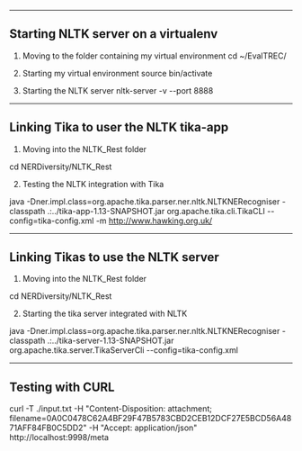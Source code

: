 ------------------------------------
Starting NLTK server on a virtualenv
------------------------------------


1. Moving to the folder containing my virtual environment
cd ~/EvalTREC/

2. Starting my virtual environment
source bin/activate

3. Starting the NLTK server
nltk-server -v --port 8888

--------------------------------------
Linking Tika to user the NLTK tika-app
--------------------------------------

1. Moving into the NLTK_Rest folder

cd NERDiversity/NLTK_Rest

2. Testing the NLTK integration with Tika

java -Dner.impl.class=org.apache.tika.parser.ner.nltk.NLTKNERecogniser -classpath .:../tika-app-1.13-SNAPSHOT.jar org.apache.tika.cli.TikaCLI --config=tika-config.xml -m  http://www.hawking.org.uk/


------------------------------------
Linking Tikas to use the NLTK server
------------------------------------

1. Moving into the NLTK_Rest folder

cd NERDiversity/NLTK_Rest

2. Starting the tika server integrated with NLTK

java -Dner.impl.class=org.apache.tika.parser.ner.nltk.NLTKNERecogniser -classpath .:../tika-server-1.13-SNAPSHOT.jar org.apache.tika.server.TikaServerCli --config=tika-config.xml


-----------------
Testing with CURL
-----------------

curl -T ./input.txt -H "Content-Disposition: attachment; filename=0A0C0478C62A4BF29F47B5783CBD2CEB12DCF27E5BCD56A4871AFF84FB0C5DD2" -H "Accept: application/json" http://localhost:9998/meta

